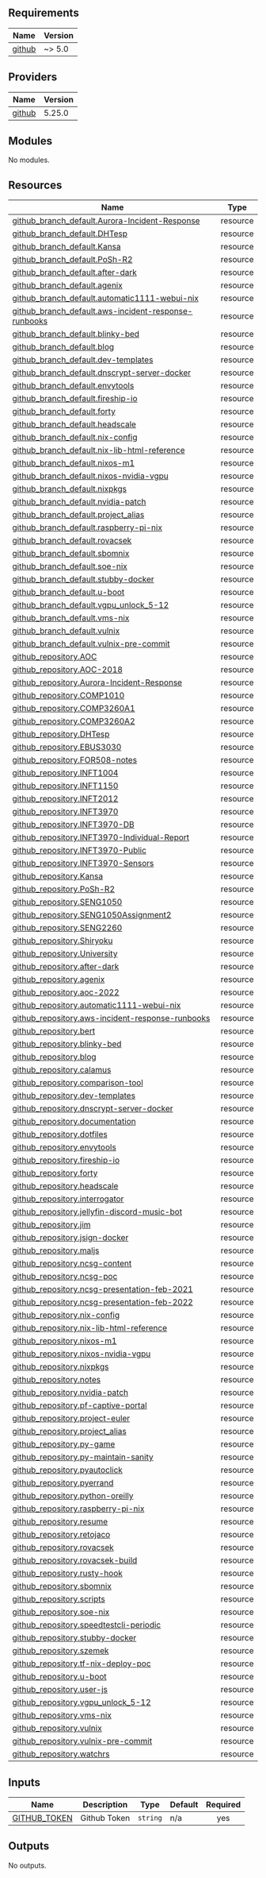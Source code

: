 <!-- BEGIN_TF_DOCS -->

## Requirements

| Name                                                            | Version |
| --------------------------------------------------------------- | ------- |
| <a name="requirement_github"></a> [github](#requirement_github) | ~> 5.0  |

## Providers

| Name                                                      | Version |
| --------------------------------------------------------- | ------- |
| <a name="provider_github"></a> [github](#provider_github) | 5.25.0  |

## Modules

No modules.

## Resources

| Name                                                                                                                                                     | Type     |
| -------------------------------------------------------------------------------------------------------------------------------------------------------- | -------- |
| [github_branch_default.Aurora-Incident-Response](https://registry.terraform.io/providers/integrations/github/latest/docs/resources/branch_default)       | resource |
| [github_branch_default.DHTesp](https://registry.terraform.io/providers/integrations/github/latest/docs/resources/branch_default)                         | resource |
| [github_branch_default.Kansa](https://registry.terraform.io/providers/integrations/github/latest/docs/resources/branch_default)                          | resource |
| [github_branch_default.PoSh-R2](https://registry.terraform.io/providers/integrations/github/latest/docs/resources/branch_default)                        | resource |
| [github_branch_default.after-dark](https://registry.terraform.io/providers/integrations/github/latest/docs/resources/branch_default)                     | resource |
| [github_branch_default.agenix](https://registry.terraform.io/providers/integrations/github/latest/docs/resources/branch_default)                         | resource |
| [github_branch_default.automatic1111-webui-nix](https://registry.terraform.io/providers/integrations/github/latest/docs/resources/branch_default)        | resource |
| [github_branch_default.aws-incident-response-runbooks](https://registry.terraform.io/providers/integrations/github/latest/docs/resources/branch_default) | resource |
| [github_branch_default.blinky-bed](https://registry.terraform.io/providers/integrations/github/latest/docs/resources/branch_default)                     | resource |
| [github_branch_default.blog](https://registry.terraform.io/providers/integrations/github/latest/docs/resources/branch_default)                           | resource |
| [github_branch_default.dev-templates](https://registry.terraform.io/providers/integrations/github/latest/docs/resources/branch_default)                  | resource |
| [github_branch_default.dnscrypt-server-docker](https://registry.terraform.io/providers/integrations/github/latest/docs/resources/branch_default)         | resource |
| [github_branch_default.envytools](https://registry.terraform.io/providers/integrations/github/latest/docs/resources/branch_default)                      | resource |
| [github_branch_default.fireship-io](https://registry.terraform.io/providers/integrations/github/latest/docs/resources/branch_default)                    | resource |
| [github_branch_default.forty](https://registry.terraform.io/providers/integrations/github/latest/docs/resources/branch_default)                          | resource |
| [github_branch_default.headscale](https://registry.terraform.io/providers/integrations/github/latest/docs/resources/branch_default)                      | resource |
| [github_branch_default.nix-config](https://registry.terraform.io/providers/integrations/github/latest/docs/resources/branch_default)                     | resource |
| [github_branch_default.nix-lib-html-reference](https://registry.terraform.io/providers/integrations/github/latest/docs/resources/branch_default)         | resource |
| [github_branch_default.nixos-m1](https://registry.terraform.io/providers/integrations/github/latest/docs/resources/branch_default)                       | resource |
| [github_branch_default.nixos-nvidia-vgpu](https://registry.terraform.io/providers/integrations/github/latest/docs/resources/branch_default)              | resource |
| [github_branch_default.nixpkgs](https://registry.terraform.io/providers/integrations/github/latest/docs/resources/branch_default)                        | resource |
| [github_branch_default.nvidia-patch](https://registry.terraform.io/providers/integrations/github/latest/docs/resources/branch_default)                   | resource |
| [github_branch_default.project_alias](https://registry.terraform.io/providers/integrations/github/latest/docs/resources/branch_default)                  | resource |
| [github_branch_default.raspberry-pi-nix](https://registry.terraform.io/providers/integrations/github/latest/docs/resources/branch_default)               | resource |
| [github_branch_default.rovacsek](https://registry.terraform.io/providers/integrations/github/latest/docs/resources/branch_default)                       | resource |
| [github_branch_default.sbomnix](https://registry.terraform.io/providers/integrations/github/latest/docs/resources/branch_default)                        | resource |
| [github_branch_default.soe-nix](https://registry.terraform.io/providers/integrations/github/latest/docs/resources/branch_default)                        | resource |
| [github_branch_default.stubby-docker](https://registry.terraform.io/providers/integrations/github/latest/docs/resources/branch_default)                  | resource |
| [github_branch_default.u-boot](https://registry.terraform.io/providers/integrations/github/latest/docs/resources/branch_default)                         | resource |
| [github_branch_default.vgpu_unlock_5-12](https://registry.terraform.io/providers/integrations/github/latest/docs/resources/branch_default)               | resource |
| [github_branch_default.vms-nix](https://registry.terraform.io/providers/integrations/github/latest/docs/resources/branch_default)                        | resource |
| [github_branch_default.vulnix](https://registry.terraform.io/providers/integrations/github/latest/docs/resources/branch_default)                         | resource |
| [github_branch_default.vulnix-pre-commit](https://registry.terraform.io/providers/integrations/github/latest/docs/resources/branch_default)              | resource |
| [github_repository.AOC](https://registry.terraform.io/providers/integrations/github/latest/docs/resources/repository)                                    | resource |
| [github_repository.AOC-2018](https://registry.terraform.io/providers/integrations/github/latest/docs/resources/repository)                               | resource |
| [github_repository.Aurora-Incident-Response](https://registry.terraform.io/providers/integrations/github/latest/docs/resources/repository)               | resource |
| [github_repository.COMP1010](https://registry.terraform.io/providers/integrations/github/latest/docs/resources/repository)                               | resource |
| [github_repository.COMP3260A1](https://registry.terraform.io/providers/integrations/github/latest/docs/resources/repository)                             | resource |
| [github_repository.COMP3260A2](https://registry.terraform.io/providers/integrations/github/latest/docs/resources/repository)                             | resource |
| [github_repository.DHTesp](https://registry.terraform.io/providers/integrations/github/latest/docs/resources/repository)                                 | resource |
| [github_repository.EBUS3030](https://registry.terraform.io/providers/integrations/github/latest/docs/resources/repository)                               | resource |
| [github_repository.FOR508-notes](https://registry.terraform.io/providers/integrations/github/latest/docs/resources/repository)                           | resource |
| [github_repository.INFT1004](https://registry.terraform.io/providers/integrations/github/latest/docs/resources/repository)                               | resource |
| [github_repository.INFT1150](https://registry.terraform.io/providers/integrations/github/latest/docs/resources/repository)                               | resource |
| [github_repository.INFT2012](https://registry.terraform.io/providers/integrations/github/latest/docs/resources/repository)                               | resource |
| [github_repository.INFT3970](https://registry.terraform.io/providers/integrations/github/latest/docs/resources/repository)                               | resource |
| [github_repository.INFT3970-DB](https://registry.terraform.io/providers/integrations/github/latest/docs/resources/repository)                            | resource |
| [github_repository.INFT3970-Individual-Report](https://registry.terraform.io/providers/integrations/github/latest/docs/resources/repository)             | resource |
| [github_repository.INFT3970-Public](https://registry.terraform.io/providers/integrations/github/latest/docs/resources/repository)                        | resource |
| [github_repository.INFT3970-Sensors](https://registry.terraform.io/providers/integrations/github/latest/docs/resources/repository)                       | resource |
| [github_repository.Kansa](https://registry.terraform.io/providers/integrations/github/latest/docs/resources/repository)                                  | resource |
| [github_repository.PoSh-R2](https://registry.terraform.io/providers/integrations/github/latest/docs/resources/repository)                                | resource |
| [github_repository.SENG1050](https://registry.terraform.io/providers/integrations/github/latest/docs/resources/repository)                               | resource |
| [github_repository.SENG1050Assignment2](https://registry.terraform.io/providers/integrations/github/latest/docs/resources/repository)                    | resource |
| [github_repository.SENG2260](https://registry.terraform.io/providers/integrations/github/latest/docs/resources/repository)                               | resource |
| [github_repository.Shiryoku](https://registry.terraform.io/providers/integrations/github/latest/docs/resources/repository)                               | resource |
| [github_repository.University](https://registry.terraform.io/providers/integrations/github/latest/docs/resources/repository)                             | resource |
| [github_repository.after-dark](https://registry.terraform.io/providers/integrations/github/latest/docs/resources/repository)                             | resource |
| [github_repository.agenix](https://registry.terraform.io/providers/integrations/github/latest/docs/resources/repository)                                 | resource |
| [github_repository.aoc-2022](https://registry.terraform.io/providers/integrations/github/latest/docs/resources/repository)                               | resource |
| [github_repository.automatic1111-webui-nix](https://registry.terraform.io/providers/integrations/github/latest/docs/resources/repository)                | resource |
| [github_repository.aws-incident-response-runbooks](https://registry.terraform.io/providers/integrations/github/latest/docs/resources/repository)         | resource |
| [github_repository.bert](https://registry.terraform.io/providers/integrations/github/latest/docs/resources/repository)                                   | resource |
| [github_repository.blinky-bed](https://registry.terraform.io/providers/integrations/github/latest/docs/resources/repository)                             | resource |
| [github_repository.blog](https://registry.terraform.io/providers/integrations/github/latest/docs/resources/repository)                                   | resource |
| [github_repository.calamus](https://registry.terraform.io/providers/integrations/github/latest/docs/resources/repository)                                | resource |
| [github_repository.comparison-tool](https://registry.terraform.io/providers/integrations/github/latest/docs/resources/repository)                        | resource |
| [github_repository.dev-templates](https://registry.terraform.io/providers/integrations/github/latest/docs/resources/repository)                          | resource |
| [github_repository.dnscrypt-server-docker](https://registry.terraform.io/providers/integrations/github/latest/docs/resources/repository)                 | resource |
| [github_repository.documentation](https://registry.terraform.io/providers/integrations/github/latest/docs/resources/repository)                          | resource |
| [github_repository.dotfiles](https://registry.terraform.io/providers/integrations/github/latest/docs/resources/repository)                               | resource |
| [github_repository.envytools](https://registry.terraform.io/providers/integrations/github/latest/docs/resources/repository)                              | resource |
| [github_repository.fireship-io](https://registry.terraform.io/providers/integrations/github/latest/docs/resources/repository)                            | resource |
| [github_repository.forty](https://registry.terraform.io/providers/integrations/github/latest/docs/resources/repository)                                  | resource |
| [github_repository.headscale](https://registry.terraform.io/providers/integrations/github/latest/docs/resources/repository)                              | resource |
| [github_repository.interrogator](https://registry.terraform.io/providers/integrations/github/latest/docs/resources/repository)                           | resource |
| [github_repository.jellyfin-discord-music-bot](https://registry.terraform.io/providers/integrations/github/latest/docs/resources/repository)             | resource |
| [github_repository.jim](https://registry.terraform.io/providers/integrations/github/latest/docs/resources/repository)                                    | resource |
| [github_repository.jsign-docker](https://registry.terraform.io/providers/integrations/github/latest/docs/resources/repository)                           | resource |
| [github_repository.maljs](https://registry.terraform.io/providers/integrations/github/latest/docs/resources/repository)                                  | resource |
| [github_repository.ncsg-content](https://registry.terraform.io/providers/integrations/github/latest/docs/resources/repository)                           | resource |
| [github_repository.ncsg-poc](https://registry.terraform.io/providers/integrations/github/latest/docs/resources/repository)                               | resource |
| [github_repository.ncsg-presentation-feb-2021](https://registry.terraform.io/providers/integrations/github/latest/docs/resources/repository)             | resource |
| [github_repository.ncsg-presentation-feb-2022](https://registry.terraform.io/providers/integrations/github/latest/docs/resources/repository)             | resource |
| [github_repository.nix-config](https://registry.terraform.io/providers/integrations/github/latest/docs/resources/repository)                             | resource |
| [github_repository.nix-lib-html-reference](https://registry.terraform.io/providers/integrations/github/latest/docs/resources/repository)                 | resource |
| [github_repository.nixos-m1](https://registry.terraform.io/providers/integrations/github/latest/docs/resources/repository)                               | resource |
| [github_repository.nixos-nvidia-vgpu](https://registry.terraform.io/providers/integrations/github/latest/docs/resources/repository)                      | resource |
| [github_repository.nixpkgs](https://registry.terraform.io/providers/integrations/github/latest/docs/resources/repository)                                | resource |
| [github_repository.notes](https://registry.terraform.io/providers/integrations/github/latest/docs/resources/repository)                                  | resource |
| [github_repository.nvidia-patch](https://registry.terraform.io/providers/integrations/github/latest/docs/resources/repository)                           | resource |
| [github_repository.pf-captive-portal](https://registry.terraform.io/providers/integrations/github/latest/docs/resources/repository)                      | resource |
| [github_repository.project-euler](https://registry.terraform.io/providers/integrations/github/latest/docs/resources/repository)                          | resource |
| [github_repository.project_alias](https://registry.terraform.io/providers/integrations/github/latest/docs/resources/repository)                          | resource |
| [github_repository.py-game](https://registry.terraform.io/providers/integrations/github/latest/docs/resources/repository)                                | resource |
| [github_repository.py-maintain-sanity](https://registry.terraform.io/providers/integrations/github/latest/docs/resources/repository)                     | resource |
| [github_repository.pyautoclick](https://registry.terraform.io/providers/integrations/github/latest/docs/resources/repository)                            | resource |
| [github_repository.pyerrand](https://registry.terraform.io/providers/integrations/github/latest/docs/resources/repository)                               | resource |
| [github_repository.python-oreilly](https://registry.terraform.io/providers/integrations/github/latest/docs/resources/repository)                         | resource |
| [github_repository.raspberry-pi-nix](https://registry.terraform.io/providers/integrations/github/latest/docs/resources/repository)                       | resource |
| [github_repository.resume](https://registry.terraform.io/providers/integrations/github/latest/docs/resources/repository)                                 | resource |
| [github_repository.retojaco](https://registry.terraform.io/providers/integrations/github/latest/docs/resources/repository)                               | resource |
| [github_repository.rovacsek](https://registry.terraform.io/providers/integrations/github/latest/docs/resources/repository)                               | resource |
| [github_repository.rovacsek-build](https://registry.terraform.io/providers/integrations/github/latest/docs/resources/repository)                         | resource |
| [github_repository.rusty-hook](https://registry.terraform.io/providers/integrations/github/latest/docs/resources/repository)                             | resource |
| [github_repository.sbomnix](https://registry.terraform.io/providers/integrations/github/latest/docs/resources/repository)                                | resource |
| [github_repository.scripts](https://registry.terraform.io/providers/integrations/github/latest/docs/resources/repository)                                | resource |
| [github_repository.soe-nix](https://registry.terraform.io/providers/integrations/github/latest/docs/resources/repository)                                | resource |
| [github_repository.speedtestcli-periodic](https://registry.terraform.io/providers/integrations/github/latest/docs/resources/repository)                  | resource |
| [github_repository.stubby-docker](https://registry.terraform.io/providers/integrations/github/latest/docs/resources/repository)                          | resource |
| [github_repository.szemek](https://registry.terraform.io/providers/integrations/github/latest/docs/resources/repository)                                 | resource |
| [github_repository.tf-nix-deploy-poc](https://registry.terraform.io/providers/integrations/github/latest/docs/resources/repository)                      | resource |
| [github_repository.u-boot](https://registry.terraform.io/providers/integrations/github/latest/docs/resources/repository)                                 | resource |
| [github_repository.user-js](https://registry.terraform.io/providers/integrations/github/latest/docs/resources/repository)                                | resource |
| [github_repository.vgpu_unlock_5-12](https://registry.terraform.io/providers/integrations/github/latest/docs/resources/repository)                       | resource |
| [github_repository.vms-nix](https://registry.terraform.io/providers/integrations/github/latest/docs/resources/repository)                                | resource |
| [github_repository.vulnix](https://registry.terraform.io/providers/integrations/github/latest/docs/resources/repository)                                 | resource |
| [github_repository.vulnix-pre-commit](https://registry.terraform.io/providers/integrations/github/latest/docs/resources/repository)                      | resource |
| [github_repository.watchrs](https://registry.terraform.io/providers/integrations/github/latest/docs/resources/repository)                                | resource |

## Inputs

| Name                                                                  | Description  | Type     | Default | Required |
| --------------------------------------------------------------------- | ------------ | -------- | ------- | :------: |
| <a name="input_GITHUB_TOKEN"></a> [GITHUB_TOKEN](#input_GITHUB_TOKEN) | Github Token | `string` | n/a     |   yes    |

## Outputs

No outputs.

<!-- END_TF_DOCS -->
